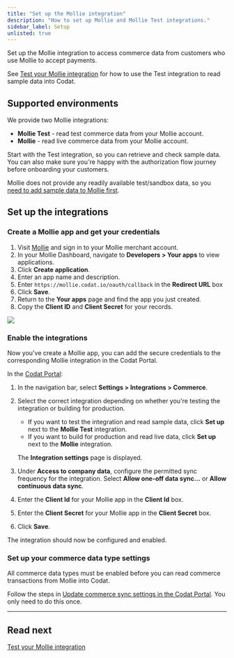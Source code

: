 ```yaml
---
title: "Set up the Mollie integration"
description: "How to set up Mollie and Mollie Test integrations."
sidebar_label: Setup
unlisted: true
---
```


Set up the Mollie integration to access commerce data from customers who use Mollie to accept payments.

See [Test your Mollie integration](/integrations/commerce/mollie/commerce-mollie-test) for how to use the Test integration to read sample data into Codat.

## Supported environments

We provide two Mollie integrations:

- **Mollie Test** - read test commerce data from your Mollie account.
- **Mollie** - read live commerce data from your Mollie account.

Start with the Test integration, so you can retrieve and check sample data. You can also make sure you're happy with the authorization flow journey before onboarding your customers.

Mollie does not provide any readily available test/sandbox data, so you [need to add sample data to Mollie first](/integrations/commerce/mollie/commerce-mollie-test#create-some-data-in-mollie).

## Set up the integrations

### Create a Mollie app and get your credentials

1. Visit <a className="external" href="https://www.mollie.com/en" target="_blank">Mollie</a> and sign in to your Mollie merchant account.
2. In your Mollie Dashboard, navigate to **Developers > Your apps** to view applications.
3. Click **Create application**.
4. Enter an app name and description.
5. Enter `https://mollie.codat.io/oauth/callback` in the **Redirect URL** box
6. Click **Save**.
7. Return to the **Your apps** page and find the app you just created.
8. Copy the **Client ID** and **Client Secret** for your records.

<img src="/img/old/051e9fd-36001_Mollie_-_client_id.PNG" />

### Enable the integrations

Now you've create a Mollie app, you can add the secure credentials to the corresponding Mollie integration in the Codat Portal.

In the <a className="external" href="https://app.codat.io" target="_blank">Codat Portal</a>:

1. In the navigation bar, select **Settings > Integrations > Commerce**.
2. Select the correct integration depending on whether you're testing the integration or building for production.
   - If you want to test the integration and read sample data, click **Set up** next to the **Mollie Test** integration.
   - If you want to build for production and read live data, click **Set up** next to the **Mollie** integration.

   The **Integration settings** page is displayed.

3. Under **Access to company data**, configure the permitted sync frequency for the integration. Select **Allow one-off data sync…** or **Allow continuous data sync**.
4. Enter the **Client Id** for your Mollie app in the **Client Id** box.
5. Enter the **Client Secret** for your Mollie app in the **Client Secret** box.
6. Click **Save**.

The integration should now be configured and enabled.

### Set up your commerce data type settings

All commerce data types must be enabled before you can read commerce transactions from Mollie into Codat.

Follow the steps in [Update commerce sync settings in the Codat Portal](/integrations/commerce/commerce-sync-settings#update-commerce-sync-settings-in-the-codat-portal). You only need to do this once.

---

## Read next

[Test your Mollie integration](/integrations/commerce/mollie/commerce-mollie-test)
